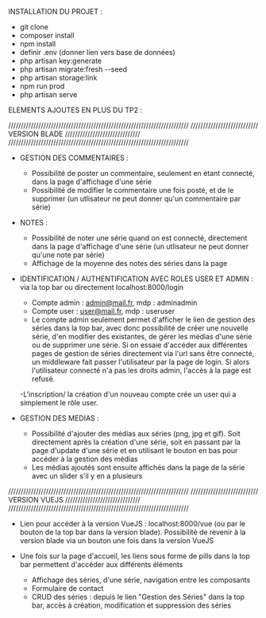 INSTALLATION DU PROJET :

- git clone
- composer install
- npm install
- definir .env (donner lien vers base de données)
- php artisan key:generate
- php artisan migrate:fresh --seed
- php artisan storage:link
- npm run prod
- php artisan serve


ELEMENTS AJOUTES EN PLUS DU TP2 :

////////////////////////////////////////////////////////////////////////
/////////////////////////// VERSION BLADE //////////////////////////////
////////////////////////////////////////////////////////////////////////

- GESTION DES COMMENTAIRES : 
    - Possibilité de poster un commentaire, seulement en étant connecté, dans la page d'affichage d'une série
    - Possibilité de modifier le commentaire une fois posté, et de le supprimer (un utlisateur ne peut donner
     qu'un commentaire par série)

- NOTES : 
    - Possibilité de noter une série quand on est connecté, directement dans la page d'affichage d'une série 
    (un utlisateur ne peut donner qu'une note par série)
    - Affichage de la moyenne des notes des séries dans la page

- IDENTIFICATION / AUTHENTIFICATION AVEC ROLES USER ET ADMIN : via la top bar ou directement localhost:8000/login
    - Compte admin : admin@mail.fr, mdp : adminadmin
    - Compte user : user@mail.fr, mdp : useruser
    - Le compte admin seulement permet d'afficher le lien de gestion des séries dans la top bar, avec donc possibilité de créer une nouvelle série, d'en 
modifier des existantes, de gérer les médias d'une série ou de supprimer une série. Si on essaie d'accéder aux différentes pages de gestion de séries directement via l'url sans être
connecté, un middleware fait passer l'utilisateur par la page de login. Si alors l'utilisateur connecté n'a pas les droits admin, l'accès à la page est refusé.
    
    -L'inscription/ la création d'un nouveau compte crée un user qui a simplement le rôle user. 
    
- GESTION DES MEDIAS :
    - Possibilité d'ajouter des médias aux séries (png, jpg et gif). Soit directement après la création d'une série, soit en passant par la page d'update         d'une série et en utilisant le bouton en bas pour accéder à la gestion des médias
    - Les médias ajoutés sont ensuite affichés dans la page de la série avec un slider s'il y en a plusieurs
    

////////////////////////////////////////////////////////////////////////
/////////////////////////// VERSION VUEJS //////////////////////////////
////////////////////////////////////////////////////////////////////////
- Lien pour accéder à la version VueJS : localhost:8000/vue (ou par le bouton de la top bar dans la version blade). Possibilité de revenir à la version blade via un bouton une fois dans la version VueJS
- Une fois sur la page d'accueil, les liens sous forme de pills dans la top bar permettent d'accéder aux différents éléments

    - Affichage des séries, d'une série, navigation entre les composants
    - Formulaire de contact
    - CRUD des séries : depuis le lien "Gestion des Séries" dans la top bar, accès à création, modification et suppression des séries
